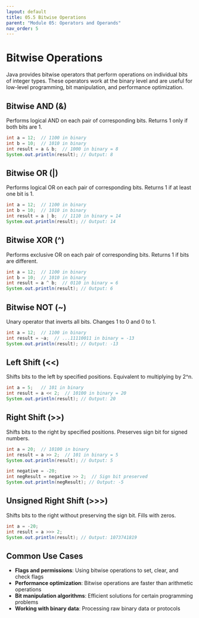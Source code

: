 ```yaml
---
layout: default
title: 05.5 Bitwise Operations
parent: "Module 05: Operators and Operands"
nav_order: 5
---
```


# Bitwise Operations

Java provides bitwise operators that perform operations on individual bits of integer types. These operators work at the binary level and are useful for low-level programming, bit manipulation, and performance optimization.

## Bitwise AND (&)

Performs logical AND on each pair of corresponding bits. Returns 1 only if both bits are 1.

```java
int a = 12;  // 1100 in binary
int b = 10;  // 1010 in binary
int result = a & b;  // 1000 in binary = 8
System.out.println(result); // Output: 8
```

## Bitwise OR (|)

Performs logical OR on each pair of corresponding bits. Returns 1 if at least one bit is 1.

```java
int a = 12;  // 1100 in binary
int b = 10;  // 1010 in binary
int result = a | b;  // 1110 in binary = 14
System.out.println(result); // Output: 14
```

## Bitwise XOR (^)

Performs exclusive OR on each pair of corresponding bits. Returns 1 if bits are different.

```java
int a = 12;  // 1100 in binary
int b = 10;  // 1010 in binary
int result = a ^ b;  // 0110 in binary = 6
System.out.println(result); // Output: 6
```

## Bitwise NOT (~)

Unary operator that inverts all bits. Changes 1 to 0 and 0 to 1.

```java
int a = 12;  // 1100 in binary
int result = ~a;  // ...11110011 in binary = -13
System.out.println(result); // Output: -13
```

## Left Shift (<<)

Shifts bits to the left by specified positions. Equivalent to multiplying by 2^n.

```java
int a = 5;   // 101 in binary
int result = a << 2;  // 10100 in binary = 20
System.out.println(result); // Output: 20
```

## Right Shift (>>)

Shifts bits to the right by specified positions. Preserves sign bit for signed numbers.

```java
int a = 20;  // 10100 in binary
int result = a >> 2;  // 101 in binary = 5
System.out.println(result); // Output: 5

int negative = -20;
int negResult = negative >> 2;  // Sign bit preserved
System.out.println(negResult); // Output: -5
```

## Unsigned Right Shift (>>>)

Shifts bits to the right without preserving the sign bit. Fills with zeros.

```java
int a = -20;
int result = a >>> 2;
System.out.println(result); // Output: 1073741819
```

## Common Use Cases

- **Flags and permissions**: Using bitwise operations to set, clear, and check flags
- **Performance optimization**: Bitwise operations are faster than arithmetic operations
- **Bit manipulation algorithms**: Efficient solutions for certain programming problems
- **Working with binary data**: Processing raw binary data or protocols
